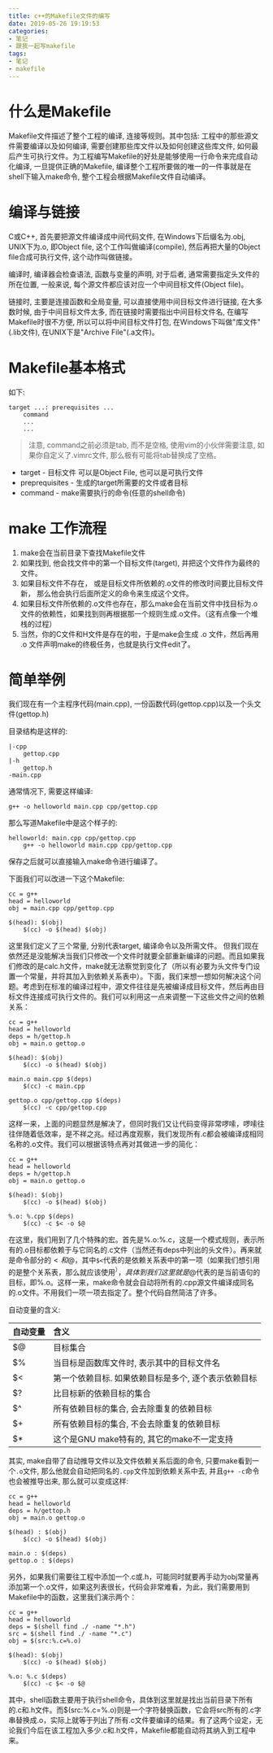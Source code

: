 ```yaml
---
title: c++的Makefile文件的编写
date: 2019-05-26 19:19:53
categories:
- 笔记
- 跟我一起写makefile
tags:
- 笔记
- makefile
---
```


# 什么是Makefile

Makefile文件描述了整个工程的编译, 连接等规则。其中包括: 工程中的那些源文件需要编译以及如何编译, 需要创建那些库文件以及如何创建这些库文件, 如何最后产生可执行文件。为工程编写Makefile的好处是能够使用一行命令来完成自动化编译, 一旦提供正确的Makefile, 编译整个工程所要做的唯一的一件事就是在shell下输入make命令, 整个工程会根据Makefile文件自动编译。

# 编译与链接

C或C++, 首先要把源文件编译成中间代码文件, 在Windows下后缀名为.obj, UNIX下为.o, 即Object file, 这个工作叫做编译(compile), 然后再把大量的Object file合成可执行文件, 这个动作叫做链接。

编译时, 编译器会检查语法, 函数与变量的声明, 对于后者, 通常需要指定头文件的所在位置, 一般来说, 每个源文件都应该对应一个中间目标文件(Object file)。

链接时, 主要是连接函数和全局变量, 可以直接使用中间目标文件进行链接, 在大多数时候, 由于中间目标文件太多, 而在链接时需要指出中间目标文件名, 在编写Makefile时很不方便, 所以可以将中间目标文件打包, 在Windows下叫做"库文件"(.lib文件), 在UNIX下是"Archive File"(.a文件)。
<!--more-->

# Makefile基本格式

如下:

```
target ...: prerequisites ...
	command
	...
	...
```

> 注意, command之前必须是tab, 而不是空格, 使用vim的小伙伴需要注意, 如果你自定义了.vimrc文件, 那么极有可能将tab替换成了空格。

* target - 目标文件 可以是Object File, 也可以是可执行文件
* preprequisites - 生成的target所需要的文件或者目标
* command - make需要执行的命令(任意的shell命令)

# make 工作流程

1. make会在当前目录下查找Makefile文件
2. 如果找到, 他会找文件中的第一个目标文件(target), 并把这个文件作为最终的文件。
3. 如果目标文件不存在， 或是目标文件所依赖的.o文件的修改时间要比目标文件新， 那么他会执行后面所定义的命令来生成这个文件。
4. 如果目标文件所依赖的.o文件也存在，那么make会在当前文件中找目标为.o文件的依赖性，如果找到则再根据那一个规则生成.o文件。（这有点像一个堆栈的过程）
5. 当然，你的C文件和H文件是存在的啦，于是make会生成 .o 文件，然后再用 .o 文件声明make的终极任务，也就是执行文件edit了。

# 简单举例

我们现在有一个主程序代码(main.cpp), 一份函数代码(gettop.cpp)以及一个头文件(gettop.h)

目录结构是这样的:

```
|-cpp
	gettop.cpp
|-h
	gettop.h
-main.cpp
```

通常情况下, 需要这样编译:

`g++ -o helloworld main.cpp cpp/gettop.cpp`

那么写道Makefile中是这个样子的:

```
helloworld: main.cpp cpp/gettop.cpp
	g++ -o helloworld main.cpp cpp/gettop.cpp
```

保存之后就可以直接输入make命令进行编译了。

下面我们可以改进一下这个Makefile:

```
cc = g++
head = helloworld
obj = main.cpp cpp/gettop.cpp

$(head): $(obj)
	$(cc) -o $(head) $(obj)
```

这里我们定义了三个常量, 分别代表target, 编译命令以及所需文件。
但我们现在依然还是没能解决当我们只修改一个文件时就要全部重新编译的问题。而且如果我们修改的是calc.h文件，make就无法察觉到变化了（所以有必要为头文件专门设置一个常量，并将其加入到依赖关系表中）。下面，我们来想一想如何解决这个问题。考虑到在标准的编译过程中，源文件往往是先被编译成目标文件，然后再由目标文件连接成可执行文件的。我们可以利用这一点来调整一下这些文件之间的依赖关系：

```
cc = g++
head = helloworld
deps = h/gettop.h
obj = main.o gettop.o

$(head): $(obj)
	$(cc) -o $(head) $(obj)

main.o main.cpp $(deps)
	$(cc) -c main.cpp

gettop.o cpp/gettop.cpp $(deps)
	$(cc) -c cpp/gettop.cpp
```

这样一来，上面的问题显然是解决了，但同时我们又让代码变得非常啰嗦，啰嗦往往伴随着低效率，是不祥之兆。经过再度观察，我们发现所有.c都会被编译成相同名称的.o文件。我们可以根据该特点再对其做进一步的简化：

```
cc = g++
head = helloworld
deps = h/gettop.h
obj = main.o gettop.o

$(head): $(obj)
	$(cc) -o $(head) $(obj)

%.o: %.cpp $(deps)
	$(cc) -c $< -o $@
```

在这里，我们用到了几个特殊的宏。首先是%.o:%.c，这是一个模式规则，表示所有的.o目标都依赖于与它同名的.c文件（当然还有deps中列出的头文件）。再来就是命令部分的$<和$@，其中`$<`代表的是依赖关系表中的第一项（如果我们想引用的是整个关系表，那么就应该使用$^），具体到我们这里就是%.c。而$@代表的是当前语句的目标，即%.o。这样一来，make命令就会自动将所有的.cpp源文件编译成同名的.o文件。不用我们一项一项去指定了。整个代码自然简洁了许多。

自动变量的含义:

| 自动变量 | 含义 |
| :------- | :--- |
| $@ | 目标集合 |
| $% | 当目标是函数库文件时, 表示其中的目标文件名 |
| $< | 第一个依赖目标. 如果依赖目标是多个, 逐个表示依赖目标 |
| $? | 比目标新的依赖目标的集合 |
| $^ | 所有依赖目标的集合, 会去除重复的依赖目标 |
| $+ | 所有依赖目标的集合, 不会去除重复的依赖目标 |
| $* | 这个是GNU make特有的, 其它的make不一定支持 |

其实, make自带了自动推导文件以及文件依赖关系后面的命令, 只要make看到一个`.o`文件, 那么他就会自动把同名的`.cpp`文件加到依赖关系中去, 并且`g++ -c`命令也会被推导出来, 那么就可以变成这样:

```
cc = g++
head = helloworld
deps = h/gettop.h
obj = main.o gettop.o

$(head) : $(obj)
	$(cc) -o $(head) $(obj)

main.o : $(deps)
gettop.o : $(deps)
```

另外，如果我们需要往工程中添加一个.c或.h，可能同时就要再手动为obj常量再添加第一个.o文件，如果这列表很长，代码会非常难看，为此，我们需要用到Makefile中的函数，这里我们演示两个：

```
cc = g++
head = helloworld
deps = $(shell find ./ -name "*.h")
src = $(shell find ./ -name "*.c")
obj = $(src:%.c=%.o)

$(head): $(obj)
	$(cc) -o $(head) $(obj)

%.o: %.c $(deps)
	$(cc) -c $< -o $@

```

其中，shell函数主要用于执行shell命令，具体到这里就是找出当前目录下所有的.c和.h文件。而$(src:%.c=%.o)则是一个字符替换函数，它会将src所有的.c字串替换成.o，实际上就等于列出了所有.c文件要编译的结果。有了这两个设定，无论我们今后在该工程加入多少.c和.h文件，Makefile都能自动将其纳入到工程中来。
